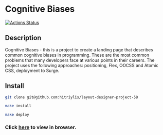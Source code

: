 # Cognitive Biases

[![Actions Status](https://github.com/hitriylis/layout-designer-project-58/actions/workflows/hexlet-check.yml/badge.svg)](https://github.com/hitriylis/layout-designer-project-58/actions)

## Description

Cognitive Biases - this is a project to create a landing page that describes common cognitive biases in programming. These are the most common problems that many developers face at various points in their careers. The project uses the following approaches: positioning, Flex, OOCSS and Atomic CSS, deployment to Surge.

## Install

```bash
git clone git@github.com:hitriylis/layout-designer-project-58
```

```bash
make install
```

```bash
make deploy
```

### Click [here](https://sly-fox.surge.sh/) to view in browser.
